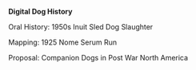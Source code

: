 **Digital Dog History**

Oral History: 1950s Inuit Sled Dog Slaughter


Mapping: 1925 Nome Serum Run


Proposal: Companion Dogs in Post War North America